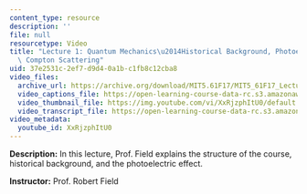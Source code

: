 ```yaml
---
content_type: resource
description: ''
file: null
resourcetype: Video
title: "Lecture 1: Quantum Mechanics\u2014Historical Background, Photoelectric Effect,\
  \ Compton Scattering"
uid: 37e2531c-2ef7-d9d4-0a1b-c1fb8c12cba8
video_files:
  archive_url: https://archive.org/download/MIT5.61F17/MIT5_61F17_Lecture_01_300k.mp4
  video_captions_file: https://open-learning-course-data-rc.s3.amazonaws.com/5-61-physical-chemistry-fall-2017/502b140e5d2154ab8b80070b552f151d_XxRjzphItU0.vtt
  video_thumbnail_file: https://img.youtube.com/vi/XxRjzphItU0/default.jpg
  video_transcript_file: https://open-learning-course-data-rc.s3.amazonaws.com/5-61-physical-chemistry-fall-2017/7be357ef0902eaf23bc274e4312a7a53_XxRjzphItU0.pdf
video_metadata:
  youtube_id: XxRjzphItU0
---
```


**Description:** In this lecture, Prof. Field explains the structure of the course, historical background, and the photoelectric effect.

**Instructor:** Prof. Robert Field
